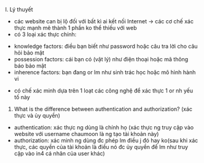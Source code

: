 I. Lý thuyết<br>
- các website can bị lộ đối với bất kì ai kết nối Internet -> các cơ chế xác thực mạnh mẽ thành 1 phần ko thể thiếu với web
- có 3 loại xác thực chính:<br>
+ knowledge factors: điều bạn biết như password hoặc câu tra lời cho câu hỏi bảo mật
+ possession factors: cái bạn có (vật lý) như điện thoại hoặc mã thông báo bảo mật
+ inherence factors: bạn đang or lm như sinh trác học hoặc mô hình hành vi<br>
- có chế xác minh dựa trên 1 loạt các công nghệ để xác thực 1 or nh yếu tố này<br>

1. What is the difference between authentication and authorization? (xác thực và ủy quyền)<br>
- authentication: xác thực ng dùng là chính họ (xác thực ng truy cập vào website với username chaumoon là ng tạo tài khoản này)
- authorization: xác minh ng dùng đc phép lm điều j đó hay ko(sau khi xác thực, các quyền của tài khoản là điều nó đc ủy quyền để lm như truy cập vào in4 cá nhân của user khác)
